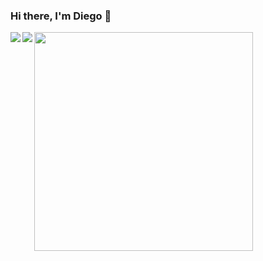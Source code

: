 ### Hi there, I'm Diego 👋

<a href="https://github.com/anuraghazra/github-readme-stats">
<img align="left" src="https://github-readme-stats.vercel.app/api?username=Diego-Guarise&show_icons=true&hide_border=1&hide=prs,issues&theme=flag-india" />
</a>
<a href="https://github.com/anuraghazra/convoychat">
  <img align="left" src="https://github-readme-stats.vercel.app/api/top-langs/?username=Diego-Guarise&card_width=445&theme=flag-india&layout=compact" />
</a>
<a href="https://github.com/demartini/demartini/blob/master/code.gif">
<img align="left" width=350px height=auto src="https://github.com/demartini/demartini/blob/master/code.gif " />
</a>
